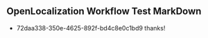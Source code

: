 ## OpenLocalization Workflow Test MarkDown
* 72daa338-350e-4625-892f-bd4c8e0c1bd9 thanks!

<!--HONumber=Aug16_HO3-->


